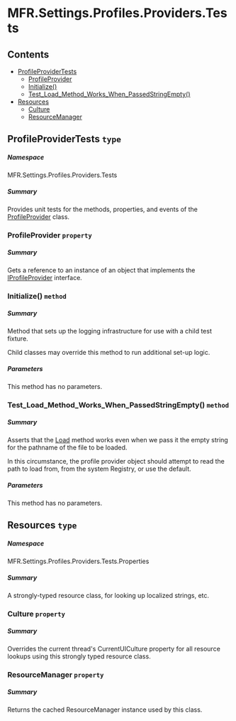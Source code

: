 <a name='assembly'></a>
# MFR.Settings.Profiles.Providers.Tests

## Contents

- [ProfileProviderTests](#T-MFR-Settings-Profiles-Providers-Tests-ProfileProviderTests 'MFR.Settings.Profiles.Providers.Tests.ProfileProviderTests')
  - [ProfileProvider](#P-MFR-Settings-Profiles-Providers-Tests-ProfileProviderTests-ProfileProvider 'MFR.Settings.Profiles.Providers.Tests.ProfileProviderTests.ProfileProvider')
  - [Initialize()](#M-MFR-Settings-Profiles-Providers-Tests-ProfileProviderTests-Initialize 'MFR.Settings.Profiles.Providers.Tests.ProfileProviderTests.Initialize')
  - [Test_Load_Method_Works_When_PassedStringEmpty()](#M-MFR-Settings-Profiles-Providers-Tests-ProfileProviderTests-Test_Load_Method_Works_When_PassedStringEmpty 'MFR.Settings.Profiles.Providers.Tests.ProfileProviderTests.Test_Load_Method_Works_When_PassedStringEmpty')
- [Resources](#T-MFR-Settings-Profiles-Providers-Tests-Properties-Resources 'MFR.Settings.Profiles.Providers.Tests.Properties.Resources')
  - [Culture](#P-MFR-Settings-Profiles-Providers-Tests-Properties-Resources-Culture 'MFR.Settings.Profiles.Providers.Tests.Properties.Resources.Culture')
  - [ResourceManager](#P-MFR-Settings-Profiles-Providers-Tests-Properties-Resources-ResourceManager 'MFR.Settings.Profiles.Providers.Tests.Properties.Resources.ResourceManager')

<a name='T-MFR-Settings-Profiles-Providers-Tests-ProfileProviderTests'></a>
## ProfileProviderTests `type`

##### Namespace

MFR.Settings.Profiles.Providers.Tests

##### Summary

Provides unit tests for the methods, properties, and events of the
[ProfileProvider](#T-MFR-Settings-Profiles-Providers-ProfileProvider 'MFR.Settings.Profiles.Providers.ProfileProvider') class.

<a name='P-MFR-Settings-Profiles-Providers-Tests-ProfileProviderTests-ProfileProvider'></a>
### ProfileProvider `property`

##### Summary

Gets a reference to an instance of an object that implements the
[IProfileProvider](#T-MFR-Settings-Profiles-Providers-Interfaces-IProfileProvider 'MFR.Settings.Profiles.Providers.Interfaces.IProfileProvider')
interface.

<a name='M-MFR-Settings-Profiles-Providers-Tests-ProfileProviderTests-Initialize'></a>
### Initialize() `method`

##### Summary

Method that sets up the logging infrastructure for use with a child test
fixture.



Child classes may override this method to run additional
set-up logic.

##### Parameters

This method has no parameters.

<a name='M-MFR-Settings-Profiles-Providers-Tests-ProfileProviderTests-Test_Load_Method_Works_When_PassedStringEmpty'></a>
### Test_Load_Method_Works_When_PassedStringEmpty() `method`

##### Summary

Asserts that the
[Load](#M-MFR-Settings-Profiles-Providers-Interfaces-IProfileProvider-Load 'MFR.Settings.Profiles.Providers.Interfaces.IProfileProvider.Load')
method works even when we pass it the empty string for the pathname of the file
to be loaded.



In this circumstance, the profile
provider object should attempt to read the path to load from, from the system
Registry, or use the default.

##### Parameters

This method has no parameters.

<a name='T-MFR-Settings-Profiles-Providers-Tests-Properties-Resources'></a>
## Resources `type`

##### Namespace

MFR.Settings.Profiles.Providers.Tests.Properties

##### Summary

A strongly-typed resource class, for looking up localized strings, etc.

<a name='P-MFR-Settings-Profiles-Providers-Tests-Properties-Resources-Culture'></a>
### Culture `property`

##### Summary

Overrides the current thread's CurrentUICulture property for all
  resource lookups using this strongly typed resource class.

<a name='P-MFR-Settings-Profiles-Providers-Tests-Properties-Resources-ResourceManager'></a>
### ResourceManager `property`

##### Summary

Returns the cached ResourceManager instance used by this class.
